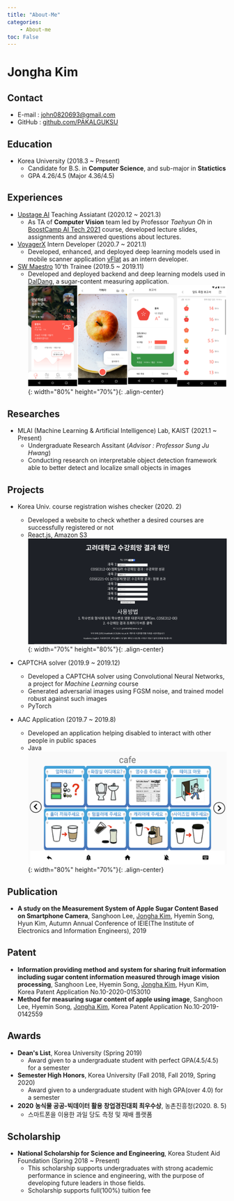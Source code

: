 ```yaml
---
title: "About-Me"
categories:
    - About-me
toc: False
---
```

# Jongha Kim

## Contact
- E-mail : john0820693@gmail.com
- GitHub : [github.com/PAKALGUKSU](https://github.com/PAKALGUKSU)

## Education
- Korea University (2018.3 ~ Present)
  - Candidate for B.S. in **Computer Science**, and sub-major in **Statictics**
  - GPA 4.26/4.5 (Major 4.36/4.5)

## Experiences
- [Upstage AI](https://www.upstage.ai/ko/) Teaching Assiatant (2020.12 ~ 2021.3)
    - As TA of **Computer Vision** team led by Professor *Taehyun Oh* in [BoostCamp AI Tech 2021](https://boostcamp.connect.or.kr/) course, developed lecture slides, assignments and answered questions about lectures.
- [VoyagerX](https://www.voyagerx.com) Intern Developer (2020.7 ~ 2021.1)
    - Developed, enhanced, and deployed deep learning models used in mobile scanner application [vFlat](https://play.google.com/store/apps/details?id=com.voyagerx.scanner&hl=ko) as an intern developer.
- [SW Maestro](http://swmaestro.org/user/main.do) 10'th Trainee (2019.5 ~ 2019.11)
    - Developed and deployed backend and deep learning models used in [DalDang](https://blog.naver.com/sw_maestro/221633577633), a sugar-content measuring application.
    ![Application Screenshot(Partial)](/images/about_me/daldang-app-screen.png){: width="80%" height="70%"}{: .align-center}

## Researches
- MLAI (Machine Learning & Artificial Intelligence) Lab, KAIST (2021.1 ~ Present)
    - Undergraduate Research Assitant (*Advisor : Professor Sung Ju Hwang*)
    - Conducting research on interpretable object detection framework able to better detect and localize small objects in images

## Projects
- Korea Univ. course registration wishes checker (2020. 2)
  - Developed a website to check whether a desired courses are successfully registered or not
  - React.js, Amazon S3
![Website Screenshot](/images/about_me/kuniv-wish-web-capture.png){: width="70%" height="80%"}{: .align-center}

- CAPTCHA solver (2019.9 ~ 2019.12)
  - Developed a CAPTCHA solver using Convolutional Neural Networks, a project for *Machine Learning* course
  - Generated adversarial images using FGSM noise, and trained model robust against such images
  - PyTorch

- AAC Application (2019.7 ~ 2019.8)
  - Developed an application helping disabled to interact with other people in public spaces
  - Java
![Application Screenshot(Partial)](/images/about_me/aac-app-screen.png){: width="80%" height="70%"}{: .align-center}


## Publication
- **A study on the Measurement System of Apple Sugar Content Based on Smartphone Camera**, Sanghoon Lee, <u>Jongha Kim</u>, Hyemin Song, Hyun Kim, Autumn Annual Conference of IEIE(The Institute of Electronics and Information Engineers), 2019

## Patent
- **Information providing method and system for sharing fruit information including sugar content information measured through image vision processing**, Sanghoon Lee, Hyemin Song, <u>Jongha Kim</u>, Hyun Kim, Korea Patent Application No.10-2020-0153010
- **Method for measuring sugar content of apple using image**,  Sanghoon Lee, Hyemin Song, <u>Jongha Kim</u>, Korea Patent Application No.10-2019-0142559

## Awards
- **Dean's List**, Korea University (Spring 2019)
  - Award given to a undergraduate student with perfect GPA(4.5/4.5) for a semester
- **Semester High Honors**, Korea University (Fall 2018, Fall 2019, Spring 2020)
  - Award given to a undergraduate student with high GPA(over 4.0) for a semester
- **2020 농식물 공공-빅데이터 활용 창업경진대회 최우수상**, 농촌진흥청(2020. 8. 5)
  - 스마트폰을 이용한 과일 당도 측정 및 재배 플랫폼

## Scholarship
- **National Scholarship for Science and Engineering**, Korea Student Aid Foundation (Spring 2018 ~ Present)
  - This scholarship supports undergraduates with strong academic performance in science and engineering, with the purpose of developing future leaders in those fields.
  - Scholarship supports full(100%) tuition fee